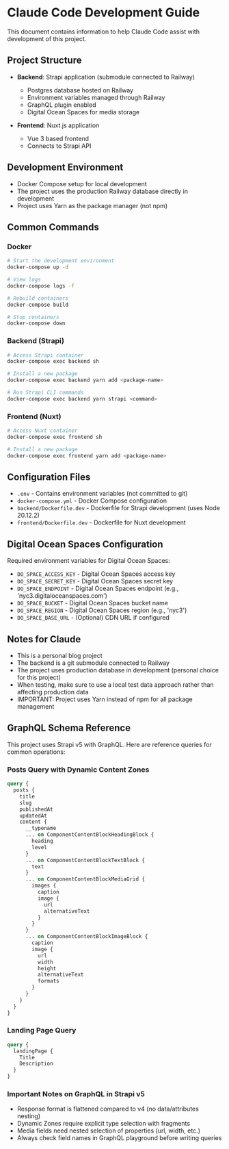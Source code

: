 # Claude Code Development Guide

This document contains information to help Claude Code assist with development of this project.

## Project Structure

- **Backend**: Strapi application (submodule connected to Railway)
  - Postgres database hosted on Railway
  - Environment variables managed through Railway
  - GraphQL plugin enabled
  - Digital Ocean Spaces for media storage

- **Frontend**: Nuxt.js application
  - Vue 3 based frontend
  - Connects to Strapi API

## Development Environment

- Docker Compose setup for local development
- The project uses the production Railway database directly in development
- Project uses Yarn as the package manager (not npm)

## Common Commands

### Docker

```bash
# Start the development environment
docker-compose up -d

# View logs
docker-compose logs -f

# Rebuild containers
docker-compose build

# Stop containers
docker-compose down
```

### Backend (Strapi)

```bash
# Access Strapi container
docker-compose exec backend sh

# Install a new package
docker-compose exec backend yarn add <package-name>

# Run Strapi CLI commands
docker-compose exec backend yarn strapi <command>
```

### Frontend (Nuxt)

```bash
# Access Nuxt container
docker-compose exec frontend sh

# Install a new package
docker-compose exec frontend yarn add <package-name>
```

## Configuration Files

- `.env` - Contains environment variables (not committed to git)
- `docker-compose.yml` - Docker Compose configuration
- `backend/Dockerfile.dev` - Dockerfile for Strapi development (uses Node 20.12.2)
- `frontend/Dockerfile.dev` - Dockerfile for Nuxt development

## Digital Ocean Spaces Configuration

Required environment variables for Digital Ocean Spaces:
- `DO_SPACE_ACCESS_KEY` - Digital Ocean Spaces access key
- `DO_SPACE_SECRET_KEY` - Digital Ocean Spaces secret key
- `DO_SPACE_ENDPOINT` - Digital Ocean Spaces endpoint (e.g., 'nyc3.digitaloceanspaces.com')
- `DO_SPACE_BUCKET` - Digital Ocean Spaces bucket name
- `DO_SPACE_REGION` - Digital Ocean Spaces region (e.g., 'nyc3')
- `DO_SPACE_BASE_URL` - (Optional) CDN URL if configured

## Notes for Claude

- This is a personal blog project
- The backend is a git submodule connected to Railway
- The project uses production database in development (personal choice for this project)
- When testing, make sure to use a local test data approach rather than affecting production data
- IMPORTANT: Project uses Yarn instead of npm for all package management

## GraphQL Schema Reference

This project uses Strapi v5 with GraphQL. Here are reference queries for common operations:

### Posts Query with Dynamic Content Zones

```graphql
query {
  posts {
    title
    slug
    publishedAt
    updatedAt
    content {
      __typename
      ... on ComponentContentBlockHeadingBlock {
        heading
        level
      }
      ... on ComponentContentBlockTextBlock {
        text
      }
      ... on ComponentContentBlockMediaGrid {
        images {
          caption
          image {
            url
            alternativeText
          }
        }
      }
      ... on ComponentContentBlockImageBlock {
        caption
        image {
          url
          width
          height
          alternativeText
          formats
        }
      }
    }
  }
}
```

### Landing Page Query

```graphql
query {
  landingPage {
    Title
    Description
  }
}
```

### Important Notes on GraphQL in Strapi v5

- Response format is flattened compared to v4 (no data/attributes nesting)
- Dynamic Zones require explicit type selection with fragments
- Media fields need nested selection of properties (url, width, etc.)
- Always check field names in GraphQL playground before writing queries